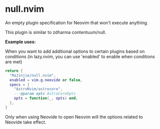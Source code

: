 # null.nvim

An empty plugin specification for Neovim that won't execute anything.

This plugin is similar to zdharma contentuum/null.

**Example uses:**

When you want to add additional options to certain plugins based on conditions
(in lazy.nvim, you can use 'enabled' to enable when conditions are met)

```lua
return {
  "MaJinjie/null.nvim",
  enabled = vim.g.neovide or false,
  specs = {
    "AstroNvim/astrocore",
    ---@param opts AstroCoreOpts
    opts = function(_, opts) end,
  },
}
```

Only when using Neovide to open Neovim will the options related to Neovide take effect.
